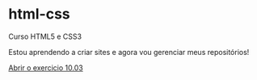 # html-css
 Curso HTML5 e CSS3

 Estou aprendendo a criar sites e agora vou gerenciar meus repositórios!

 <a href="./android.html">Abrir o exercicio 10.03</a></a>
 
